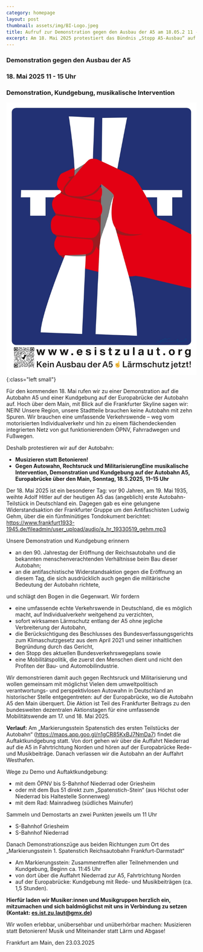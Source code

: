 ```yaml
---
category: homepage
layout: post
thumbnail: assets/img/BI-Logo.jpeg
title: Aufruf zur Demonstration gegen den Ausbau der A5 am 18.05.2 11 - 15 Uhr
excerpt: Am 18. Mai 2025 protestiert das Bündnis „Stopp A5-Ausbau“ auf der Europabrücke in Frankfurt für eine echte Verkehrswende und gegen Lärm, Autowahn und Militarisierung. Unter dem Motto „Musizieren statt Betonieren“ wird die Autobahn zur Bühne für Widerstand und Musik.
---
```

### Demonstration gegen den Ausbau der A5
### 18. Mai 2025 11 - 15 Uhr
### Demonstration, Kundgebung, musikalische Intervention

![Baustelle](/assets/img/BI-Logo.jpeg){:class="left small"}

Für den kommenden 18. Mai rufen wir zu einer Demonstration auf die Autobahn A5 und einer Kundgebung auf der Europabrücke der Autobahn auf. 
Hoch über dem Main, mit Blick auf die Frankfurter Skyline sagen wir: NEIN! Unsere Region, unsere Stadtteile brauchen keine Autobahn mit zehn Spuren. Wir brauchen eine umfassende Verkehrswende – weg vom motorisierten Individualverkehr und hin zu einem flächendeckenden integrierten Netz von gut funktionierendem ÖPNV, Fahrradwegen und Fußwegen. 

Deshalb protestieren wir auf der Autobahn:
- **Musizieren statt Betonieren!**
- **Gegen Autowahn, Rechtsruck und MilitarisierungEine musikalische Intervention, Demonstration und Kundgebung auf der Autobahn A5, Europabrücke über den Main, Sonntag, 18.5.2025, 11–15 Uhr**

Der 18. Mai 2025 ist ein besonderer Tag: vor 90 Jahren, am 19. Mai 1935, weihte Adolf Hitler auf der heutigen A5 das (angeblich) erste Autobahn-Teilstück in Deutschland ein. 
Dagegen gab es eine gelungene Widerstandsaktion der Frankfurter Gruppe um den Antifaschisten Ludwig Gehm, über die ein fünfminütiges Tondokument berichtet: <https://www.frankfurt1933-1945.de/fileadmin/user_upload/audio/a_hr_19330519_gehm.mp3>

Unsere Demonstration und Kundgebung erinnern
- an den 90. Jahrestag der Eröffnung der Reichsautobahn und die bekannten menschenverachtenden Verhältnisse beim Bau dieser Autobahn;
- an die antifaschistische Widerstandsaktion gegen die Eröffnung an diesem Tag, die sich ausdrücklich auch gegen die militärische Bedeutung der Autobahn richtete,

und schlägt den Bogen in die Gegenwart. Wir fordern
- eine umfassende echte Verkehrswende in Deutschland, die es möglich macht, auf Individualverkehr weitgehend zu verzichten,
- sofort wirksamen Lärmschutz entlang der A5 ohne jegliche Verbreiterung der Autobahn,
- die Berücksichtigung des Beschlusses des Bundesverfassungsgerichts zum Klimaschutzgesetz aus dem April 2021 und seiner inhaltlichen Begründung durch das Gericht,
- den Stopp des aktuellen Bundesverkehrswegeplans sowie
- eine Mobilitätspolitik, die zuerst den Menschen dient und nicht den Profiten der Bau- und Automobilindustrie.

Wir demonstrieren damit auch gegen Rechtsruck und Militarisierung und wollen gemeinsam mit möglichst Vielen dem umweltpolitisch verantwortungs- und perspektivlosen Autowahn in Deutschland an historischer Stelle entgegentreten: auf der Europabrücke, wo die Autobahn A5 den Main überquert. Die Aktion ist Teil des Frankfurter Beitrags zu den bundesweiten dezentralen Aktionstagen für eine umfassende Mobilitätswende am 17. und 18. Mai 2025.

**Verlauf:**
Am „Markierungsstein Spatenstich des ersten Teilstücks der Autobahn“ (<https://maps.app.goo.gl/n1gCR85KxBJ7NmDa7>) findet die Auftaktkundgebung statt. Von dort gehen wir über die Auffahrt Niederrad auf die A5 in Fahrtrichtung Norden und hören auf der Europabrücke Rede- und Musikbeiträge. Danach verlassen wir die Autobahn an der Auffahrt Westhafen.

Wege zu Demo und Auftaktkundgebung:
- mit dem ÖPNV bis S-Bahnhof Niederrad oder Griesheim
- oder mit dem Bus 51 direkt zum „Spatenstich-Stein“ (aus Höchst oder Niederrad bis Haltestelle Sonnenweg)
- mit dem Rad: Mainradweg (südliches Mainufer)

Sammeln und Demostarts an zwei Punkten jeweils um 11 Uhr
- S-Bahnhof Griesheim
- S-Bahnhof Niederrad

Danach Demonstrationszüge aus beiden Richtungen zum Ort des „Markierungsstein 1. Spatenstich Reichsautobahn Frankfurt-Darmstadt“

- Am Markierungsstein: Zusammentreffen aller Teilnehmenden und Kundgebung, Beginn ca. 11:45 Uhr
- von dort über die Auffahrt Niederrad zur A5, Fahrtrichtung Norden
- auf der Europabrücke: Kundgebung mit Rede- und Musikbeiträgen (ca. 1,5 Stunden).

**Hierfür laden wir Musiker:innen und Musikgruppen herzlich ein, mitzumachen und sich baldmöglichst mit uns in Verbindung zu setzen
(Kontakt: es.ist.zu.laut@gmx.de)**

Wir wollen erlebbar, unübersehbar und unüberhörbar machen: Musizieren statt Betonieren! Musik und Miteinander statt Lärm und Abgase!

Frankfurt am Main, den 23.03.2025
